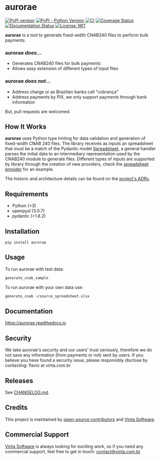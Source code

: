 # aurorae

[![PyPi version](https://img.shields.io/pypi/v/aurorae.svg)](https://pypi.python.org/pypi/aurorae)
[![PyPI - Python Version](https://img.shields.io/pypi/pyversions/aurorae)](https://pypi.org/project/aurorae/)
[![CI](https://github.com/vintasoftware/aurorae/actions/workflows/actions.yaml/badge.svg)](https://github.com/vintasoftware/aurorae/actions/workflows/actions.yaml)
[![Coverage Status](https://coveralls.io/repos/github/vintasoftware/aurorae/badge.svg?branch=main)](https://coveralls.io/github/vintasoftware/aurorae?branch=main)
[![Documentation Status](https://readthedocs.org/projects/aurorae/badge/?version=latest)](https://aurorae.readthedocs.io/en/latest/?badge=latest)
[![License: MIT](https://img.shields.io/github/license/vintasoftware/django-react-boilerplate.svg)](LICENSE.txt)

**aurorae** is a tool to generate fixed-width CNAB240 files to perform bulk payments.

### aurorae _does..._
- Generates CNAB240 files for bulk payments
- Allows easy extension of different types of input files

### aurorae _does not..._
- Address charge or as Brazilian banks call "cobrança"
- Address payments by PIX, we only support payments through bank information

But, pull requests are welcomed.

## How It Works
**aurorae** uses Python type hinting for data validation and generation of fixed-width CNAB 240 files. The library receives as inputs an spreadsheet that must be a match of the Pydantic model [Spreadsheet](https://github.com/vintasoftware/aurorae/blob/main/aurorae/providers/spreadsheet/models.py), a general handler parses the initial data to an intermediary representation used by the CNAB240 module to generate files. Different types of inputs are supported by library through the creation of new providers, check the [spreadsheet provider](https://github.com/vintasoftware/aurorae/tree/main/aurorae/providers/spreadsheet) for an example.

The historic and architecture details can be found on the [project's ADRs](https://github.com/vintasoftware/aurorae/blob/main/docs/adr/README.md).

## Requirements

- Python (>3)
- openpyxl (3.0.7)
- pydantic (>1.8.2)

## Installation

```
pip install aurorae
```

## Usage
To run aurorae with test data:
```bash
generate_cnab_sample
```

To run aurorae with your own data use:

```bash
generate_cnab ~/source_spreadsheet.xlsx
```

## Documentation
https://aurorae.readthedocs.io

## Security
We take aurorae's security and our users' trust seriously, therefore we do not save any information (from payments or not) sent by users. If you believe you have found a security issue, please responsibly disclose by contacting: flavio at vinta.com.br

## Releases

See [CHANGELOG.md](https://github.com/vintasoftware/aurorae/blob/main/CHANGELOG.md).

## Credits

This project is maintained by [open-source contributors](https://github.com/vintasoftware/aurorae/blob/main/AUTHORS.rst) and [Vinta Software](https://www.vintasoftware.com/).

## Commercial Support

[Vinta Software](https://www.vintasoftware.com/) is always looking for exciting work, so if you need any commercial support, feel free to get in touch: contact@vinta.com.br
